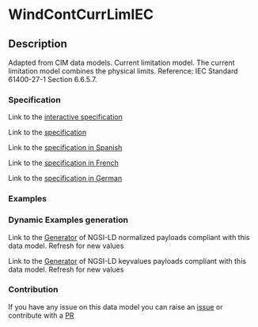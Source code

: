 # WindContCurrLimIEC

## Description 

Adapted from CIM data models. Current limitation model.  The current limitation model combines the physical limits.  Reference: IEC Standard 61400-27-1 Section 6.6.5.7.
### Specification

Link to the [interactive specification](https://swagger.lab.fiware.org/?url=https://smart-data-models.github.io/dataModel.EnergyCIM/WindContCurrLimIEC/swagger.yaml)

Link to the [specification](https://smart-data-models.github.io/dataModel.EnergyCIM/WindContCurrLimIEC/doc/spec.md)

Link to the [specification in Spanish](https://smart-data-models.github.io/dataModel.EnergyCIM/WindContCurrLimIEC/doc/spec_ES.md)

Link to the [specification in French](https://smart-data-models.github.io/dataModel.EnergyCIM/WindContCurrLimIEC/doc/spec_FR.md)

Link to the [specification in German](https://smart-data-models.github.io/dataModel.EnergyCIM/WindContCurrLimIEC/doc/spec_DE.md)
### Examples
### Dynamic Examples generation

Link to the [Generator](https://smartdatamodels.org/extra/ngsi-ld_generator_v0.92.php?schemaUrl=https://raw.githubusercontent.com/smart-data-models/dataModel.EnergyCIM/master/WindContCurrLimIEC/schema.json&email=info@smartdatamodels.org) of NGSI-LD normalized payloads compliant with this data model. Refresh for new values

Link to the [Generator](https://smartdatamodels.org/extra/ngsi-ld_generator_keyvalues_v0.92.php?schemaUrl=https://raw.githubusercontent.com/smart-data-models/dataModel.EnergyCIM/master/WindContCurrLimIEC/schema.json&email=info@smartdatamodels.org) of NGSI-LD keyvalues payloads compliant with this data model. Refresh for new values
### Contribution

 If you have any issue on this data model you can raise an [issue](https://github.com/smart-data-models/dataModel.EnergyCIM/issues)  or contribute with a [PR](https://github.com/smart-data-models/dataModel.EnergyCIM/pulls)